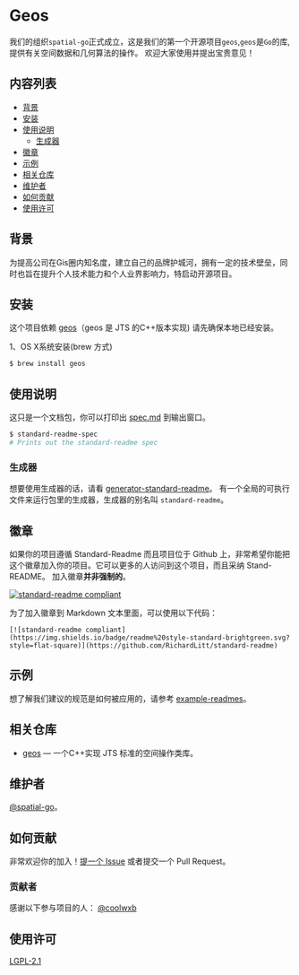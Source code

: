 # Geos

我们的组织`spatial-go`正式成立，这是我们的第一个开源项目`geos`,`geos`是`Go`的库,提供有关空间数据和几何算法的操作。
欢迎大家使用并提出宝贵意见！

## 内容列表

- [背景](#背景)
- [安装](#安装)
- [使用说明](#使用说明)
	- [生成器](#生成器)
- [徽章](#徽章)
- [示例](#示例)
- [相关仓库](#相关仓库)
- [维护者](#维护者)
- [如何贡献](#如何贡献)
- [使用许可](#使用许可)

## 背景

为提高公司在Gis圈内知名度，建立自己的品牌护城河，拥有一定的技术壁垒，同时也旨在提升个人技术能力和个人业界影响力，特启动开源项目。


## 安装

这个项目依赖 [geos](https://github.com/libgeos/geos)（geos 是 JTS 的C++版本实现) 请先确保本地已经安装。

1、OS X系统安装(brew 方式)
```sh
$ brew install geos
```

## 使用说明

这只是一个文档包，你可以打印出 [spec.md](spec.md) 到输出窗口。

```sh
$ standard-readme-spec
# Prints out the standard-readme spec
```

### 生成器

想要使用生成器的话，请看 [generator-standard-readme](https://github.com/RichardLitt/generator-standard-readme)。
有一个全局的可执行文件来运行包里的生成器，生成器的别名叫 `standard-readme`。

## 徽章
如果你的项目遵循 Standard-Readme 而且项目位于 Github 上，非常希望你能把这个徽章加入你的项目。它可以更多的人访问到这个项目，而且采纳 Stand-README。 加入徽章**并非强制的**。 

[![standard-readme compliant](https://img.shields.io/badge/readme%20style-standard-brightgreen.svg?style=flat-square)](https://github.com/RichardLitt/standard-readme)

为了加入徽章到 Markdown 文本里面，可以使用以下代码：

```
[![standard-readme compliant](https://img.shields.io/badge/readme%20style-standard-brightgreen.svg?style=flat-square)](https://github.com/RichardLitt/standard-readme)
```

## 示例

想了解我们建议的规范是如何被应用的，请参考 [example-readmes](example-readmes/)。

## 相关仓库

- [geos](https://github.com/libgeos/geos) — 一个C++实现 JTS 标准的空间操作类库。

## 维护者

[@spatial-go](https://github.com/spatial-go)。

## 如何贡献

非常欢迎你的加入！[提一个 Issue](https://github.com/spatial-go/geos/issues/new) 或者提交一个 Pull Request。


### 贡献者

感谢以下参与项目的人：
[@coolwxb](https://github.com/coolwxb)


## 使用许可

[LGPL-2.1 ](LICENSE)
